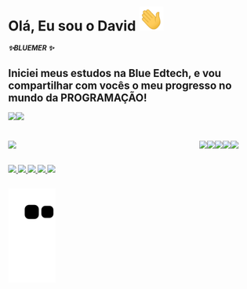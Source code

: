 # Olá, Eu sou o David <img src="https://github.com/Leoruiz197/Leoruiz197/blob/main/img/Hi.gif" width="50px" margin="50px">
##### ✨BLUEMER ✨



## Iniciei meus estudos na Blue Edtech, e vou compartilhar com vocês o meu progresso no mundo da PROGRAMAÇÃO!




<p style = display: "inline block" align = "justify" >
  <img width = "420px" src="https://github-readme-stats.vercel.app/api?username=sirdav1d&show_icons=true&theme=blue-green"><img width = "420px" src="https://github-readme-streak-stats.herokuapp.com/?user=sirdav1d&theme=blue-green"> 
   <p/>
  
  #
  
<div style = display: "inline block" align = "justify" margin = "0px"> 
   <img style = display: "inline block" align = "left" width = "390" src= "https://github-readme-stats.vercel.app/api/top-langs/?username=sirdav1d&theme=blue-green"><img src="https://img.icons8.com/color/48/000000/javascript--v2.png"/><img src="https://img.icons8.com/fluency/48/000000/node-js.png"/><img src="https://img.icons8.com/color/48/000000/git.png"/><img src="https://img.icons8.com/color/48/000000/visual-studio-code-2019.png"/><img src="https://img.icons8.com/color/48/000000/npm.png"/>
    <div/>

  ##
  
<div>
<a href= "https://www.facebook.com/davidd.diniz" target= "_blank"/><img src="https://img.icons8.com/fluency/48/000000/facebook.png" /> <a href= "https://www.instagram.com/david_dinz" target= "_blank"/> <img src="https://img.icons8.com/fluency/48/000000/instagram-new.png"/><a href= "https://www.linkedin.com/in/david-dev-"/> <img src="https://img.icons8.com/fluency/48/000000/linkedin.png"/><a href= "https://wa.me/qr/BW3LGX5V4PVYF1"/> <img src="https://img.icons8.com/color/48/000000/whatsapp--v1.png"/> <a href= "https://discord.gg/5VfW8qps"/> <img src="https://img.icons8.com/fluency/48/000000/discord-logo.png"/>
   <div/>
   
## 

  
![Snake animation](https://github.com/rafaballerini/rafaballerini/blob/output/github-contribution-grid-snake.svg)
  
  ##

<!--
**sirdav1d/sirdav1d** is a ✨ _special_ ✨ repository because its `README.md` (this file) appears on your GitHub profile.

Here are some ideas to get you started:

- 🔭 I’m currently working on ...
- 🌱 I’m currently learning ...
- 👯 I’m looking to collaborate on ...
- 🤔 I’m looking for help with ...
- 💬 Ask me about ...
- 📫 How to reach me: ...
- 😄 Pronouns: ...
- ⚡ Fun fact: ...
-->
